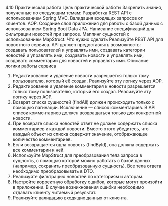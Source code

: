 4.10 Практическая работа
Цель практической работы
Закрепить знания, полученные по следующим темам:
Разработка REST API с использованием Spring MVC.
Валидация входящих запросов от клиентов.
AOP.
Создание слоя приложения для работы с базой данных с использованием Spring Boot Data JPA.
Написание спецификаций для фильтрации новостей при запросе.
Маппинг сущностей с использованием MapStruct.
Что нужно сделать
Реализуйте REST API для новостного сервиса. API должен предоставлять возможность:
создавать пользователей и управлять ими,
создавать категории новостей и управлять ими,
создавать новости и управлять ими,
создавать комментарии для новостей и управлять ими.
Описание логики работы сервиса
1. Редактирование и удаление новости разрешается только тому пользователю, который её создал. Реализуйте эту логику через
AOP.
2. Редактирование и удаление комментария к новости разрешается только тому пользователю, который его создал. Реализуйте эту
логику через AOP.
3. Возврат списка сущностей (findAll) должен происходить только с помощью пагинации. Исключение — список комментариев. В API
список комментариев должен возвращаться только для конкретной новости.
4. При возврате списка новостей ответ не должен содержать списка комментариев к каждой новости. Вместо этого убедитесь, что
каждый объект из списка содержит значение, отображающее количество комментариев.
5. Если возвращается одна новость (findById), она должна содержать все комментарии к ней.
6. Используйте MapStruct для преобразования тела запроса в сущность, с помощью которой можно работать с базой данных
(например, сохранить преобразованную сущность). Все тела ответа необходимо преобразовывать в DTO.
7. Реализуйте фильтрацию новостей по категориям и авторам.
8. Настройте корректную обработку ошибок, которые могут произойти в приложении. В случае возникновения ошибки необходимо
отдавать клиенту читаемый результат.
9. Реализуйте валидацию входящих данных от клиента.
